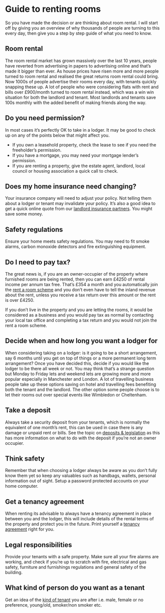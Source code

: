 Guide to renting rooms
======================
So you have made the decision or are thinking about room rental. I will start off by giving you an overview of why thousands of people are turning to this every day, then give you a step by step guide of what you need to know.


Room rental
-----------


The room rental market has grown massively over the last 10 years, people have reverted from advertising in papers to advertising online and that’s made it bigger than ever. As house prices have risen more and more people turned to room rental and realised the great returns room rental could bring. Now 1000s of people advertise their rooms every day, with tenants quickly snapping these up. A lot of people who were considering flats with rent and bills over £900/month turned to room rental instead, which was a win win situation for both the landlord and tenant. Most landlords and tenants save 100s monthly with the added benefit of making friends along the way.


Do you need permission?
-----------------------


In most cases it’s perfectly OK to take in a lodger. It may be good to check up on any of the points below that might affect you.


* If you own a leasehold property, check the lease to see if you need the freeholder’s permission.
* If you have a mortgage, you may need your mortgage lender’s permission.
* If you are renting a property, give the estate agent, landlord, local council or housing association a quick call to check.


Does my home insurance need changing?
-------------------------------------


Your insurance company will need to adjust your policy. Not telling them about a lodger or tenant may invalidate your policy. It’s also a good idea to get a quick online quote from our [landlord insurance partners](landlord-insurance). You might save some money.


Safety regulations
------------------


Ensure your home meets safety regulations. You may need to fit smoke alarms, carbon monoxide detectors and fire extinguishing equipment.


Do I need to pay tax?
---------------------


The great news is, if you are an owner-occupier of the property where furnished rooms are being rented, then you can earn £4250 of rental income per annum tax free. That’s £354 a month and you automatically join the [rent a room scheme](/advice/the-rent-a-room-scheme) and you don’t even have to tell the inland revenue about the rent, unless you receive a tax return over this amount or the rent is over £4250.


If you don’t live in the property and you are letting the rooms, it would be considered as a business and you would pay tax as normal by contacting your local tax office and completing a tax return and you would not join the rent a room scheme.


Decide when and how long you want a lodger for
----------------------------------------------


When considering taking on a lodger: is it going to be a short arrangement, say 6 months until you get on top of things or a more permanent long term arrangement? Once you have decided this, decide if you would like the lodger to be there all week or not. You may think that’s a strange question but Monday to Friday lets and weekend lets are growing more and more popular especially in Manchester and London. A lot of travelling business people take up these options saving on hotel and travelling fees benefiting both the tenant and the landlord. The other option some people choose is to let their rooms out over special events like Wimbledon or Cheltenham.


Take a deposit
--------------


Always take a security deposit from your tenants, which is normally the equivalent of one month’s rent, this can be used in case there is any damage or unpaid rent or bills. See the topic on [deposits & legislation](taking-deposits-and-legislation) as this has more information on what to do with the deposit if you’re not an owner occupier.


Think safety
------------


Remember that when choosing a lodger always be aware as you don’t fully know them yet so keep any valuables such as handbags, wallets, personal information out of sight. Setup a password protected accounts on your home computer.


Get a tenancy agreement
-----------------------


When renting its advisable to always have a tenancy agreement in place between you and the lodger, this will include details of the rental terms of the property and protect you in the future. Print yourself a [tenancy agreement](tenancy-agreements) right for you.


Legal responsibilities
----------------------


Provide your tenants with a safe property. Make sure all your fire alarms are working, and check if you’re up to scratch with fire, electrical and gas safety, furniture and furnishings regulations and general safety of the building.


What kind of person do you want as a tenant
-------------------------------------------


Get an idea of the [kind of tenant](/p29) you are after i.e. male, female or no preference, young/old, smoker/non smoker etc.


